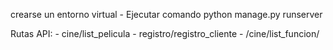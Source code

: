 crearse un entorno virtual
    - Ejecutar comando python manage.py runserver

Rutas API:
    - cine/list_pelicula
    - registro/registro_cliente
    - /cine/list_funcion/
